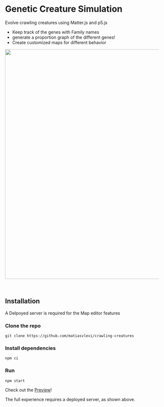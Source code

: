# Genetic Creature Simulation

Evolve crawling creatures using Matter.js and p5.js


* Keep track of the genes with Family names
* generate a proportion graph of the different genes!
* Create customized maps for different behavior

<p align="center">
 <img width="750px" src="https://i.ibb.co/FXTKvzq/crawling-creatures.png">
</p>

<br/>

## Installation

A Delpoyed server is required for the Map editor features

### Clone the repo

```
git clone https://github.com/matiasvlevi/crawling-creatures
```

### Install dependencies

```
npm ci
```

### Run

```
npm start
```

Check out the [Preview](https://raw.githack.com/matiasvlevi/crawling-creatures/master/public/play/index.html)!

The full experience requires a deployed server, as shown above.
